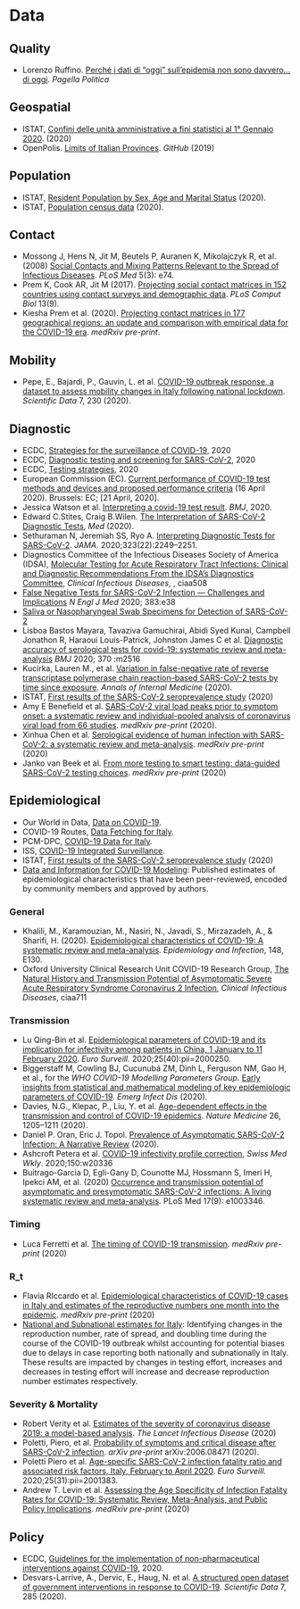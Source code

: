 # Data 

## Quality 

* Lorenzo Ruffino. [Perché i dati di “oggi” sull’epidemia non sono davvero... di oggi](https://www.pagellapolitica.it/blog/show/792/perché-i-dati-di-oggi-sullepidemia-non-sono-davvero-di-oggi). *Pagella Politica*

## Geospatial
* ISTAT, [Confini delle unità amministrative a fini statistici al 1° Gennaio 2020](https://www.istat.it/it/archivio/222527). (2020)
* OpenPolis. [Limits of Italian Provinces](https://github.com/openpolis/geojson-italy/blob/master/geojson/limits_IT_provinces.geojson). *GitHub* (2019)

## Population
* ISTAT, [Resident Population by Sex, Age and Marital Status](http://demo.istat.it/pop2020/index_e.html) (2020).
* ISTAT, [Population census data](http://dati.istat.it/Index.aspx?QueryId=18460) (2020).

## Contact
* Mossong J, Hens N, Jit M, Beutels P, Auranen K, Mikolajczyk R, et al. (2008) [Social Contacts and Mixing Patterns Relevant to the Spread of Infectious Diseases](https://doi.org/10.1371/journal.pmed.0050074). *PLoS Med* 5(3): e74. 
* Prem K, Cook AR, Jit M (2017). [Projecting social contact matrices in 152 countries using contact surveys and demographic data](https://doi.org/10.1371/journal.pcbi.1005697). *PLoS Comput Biol* 13(9).
* Kiesha Prem et al. (2020). [Projecting contact matrices in 177 geographical regions: an update and comparison with empirical data for the COVID-19 era](https://doi.org/10.1101/2020.07.22.20159772). *medRxiv pre-print*. 

## Mobility 
* Pepe, E., Bajardi, P., Gauvin, L. et al. [COVID-19 outbreak response, a dataset to assess mobility changes in Italy following national lockdown](https://doi.org/10.1038/s41597-020-00575-2). *Scientific Data* 7, 230 (2020).

## Diagnostic
* ECDC, [Strategies for the surveillance of COVID-19](https://www.ecdc.europa.eu/en/publications-data/strategies-surveillance-covid-19), 2020
* ECDC, [Diagnostic testing and screening for SARS-CoV-2](https://www.ecdc.europa.eu/en/covid-19/latest-evidence/diagnostic-testing), 2020
* ECDC, [Testing strategies](https://www.ecdc.europa.eu/en/covid-19/surveillance/testing-strategies), 2020
* European Commission (EC). [Current performance of COVID-19 test methods and devices and proposed performance criteria](https://ec.europa.eu/docsroom/documents/40805) (16 April 2020). Brussels: EC; [21 April, 2020]. 
* Jessica Watson et al. [Interpreting a covid-19 test result](https://doi.org/10.1136/bmj.m1808). *BMJ*, 2020.
* Edward C.Stites, Craig B.Wilen. [The Interpretation of SARS-CoV-2 Diagnostic Tests](https://doi.org/10.1016/j.medj.2020.08.001), *Med* (2020).
* Sethuraman N, Jeremiah SS, Ryo A. [Interpreting Diagnostic Tests for SARS-CoV-2](https://doi.org/10.1001/jama.2020.8259). *JAMA*. 2020;323(22):2249–2251.
* Diagnostics Committee of the Infectious Diseases Society of America (IDSA), [Molecular Testing for Acute Respiratory Tract Infections: Clinical and Diagnostic Recommendations From the IDSA’s Diagnostics Committee](https://doi.org/10.1093/cid/ciaa508), *Clinical Infectious Diseases*, , ciaa508
* [False Negative Tests for SARS-CoV-2 Infection — Challenges and Implications](https://doi.org/10.1056/NEJMp2015897) *N Engl J Med* 2020; 383:e38
* [Saliva or Nasopharyngeal Swab Specimens for Detection of SARS-CoV-2](https://doi.org/10.1056/NEJMc2016359) 
* Lisboa Bastos Mayara, Tavaziva Gamuchirai, Abidi Syed Kunal, Campbell Jonathon R, Haraoui Louis-Patrick, Johnston James C et al. [Diagnostic accuracy of serological tests for covid-19: systematic review and meta-analysis](https://doi.org/10.1136/bmj.m2516) *BMJ* 2020; 370 :m2516
* Kucirka, Lauren M., et al. [Variation in false-negative rate of reverse transcriptase polymerase chain reaction–based SARS-CoV-2 tests by time since exposure](https://doi.org/10.7326/M20-1495). *Annals of Internal Medicine* (2020).
* ISTAT, [First results of the SARS-CoV-2 seroprevalence study](https://www.istat.it/it/files//2020/08/ReportPrimiRisultatiIndagineSiero.pdf) (2020)
* Amy E Benefield et al. [SARS-CoV-2 viral load peaks prior to symptom onset: a systematic review and individual-pooled analysis of coronavirus viral load from 66 studies](https://doi.org/10.1101/2020.09.28.20202028). *medRxiv pre-print* (2020).
* Xinhua Chen et al. [Serological evidence of human infection with SARS-CoV-2: a systematic review and meta-analysis](https://doi.org/10.1101/2020.09.11.20192773). *medRxiv pre-print* (2020)
* Janko van Beek et al. [From more testing to smart testing: data-guided SARS-CoV-2 testing choices](https://doi.org/10.1101/2020.10.13.20211524). *medRxiv pre-print* (2020) 

## Epidemiological
* Our World in Data, [Data on COVID-19](https://github.com/owid/covid-19-data/tree/master/public/data).
* COVID-19 Routes, [Data Fetching for Italy](https://github.com/COVID-19-routes/data-model).
* PCM-DPC, [COVID-19 Data for Italy](https://github.com/pcm-dpc/COVID-19).
* ISS, [COVID-19 Integrated Surveillance](https://www.epicentro.iss.it/en/coronavirus/sars-cov-2-integrated-surveillance-data).
* ISTAT, [First results of the SARS-CoV-2 seroprevalence study](https://www.istat.it/it/files//2020/08/ReportPrimiRisultatiIndagineSiero.pdf) (2020)
* [Data and Information for COVID-19 Modeling](https://midasnetwork.us/covid-19/): Published estimates of epidemiological characteristics that have been peer-reviewed, encoded by community members and approved by authors.
### General 
* Khalili, M., Karamouzian, M., Nasiri, N., Javadi, S., Mirzazadeh, A., & Sharifi, H. (2020). [Epidemiological characteristics of COVID-19: A systematic review and meta-analysis](https://doi.org/10.1017/S0950268820001430). *Epidemiology and Infection*, 148, E130. 
* Oxford University Clinical Research Unit COVID-19 Research Group, [The Natural History and Transmission Potential of Asymptomatic Severe Acute Respiratory Syndrome Coronavirus 2 Infection](https://doi.org/10.1093/cid/ciaa711), *Clinical Infectious Diseases*, ciaa711
### Transmission
*  Lu Qing-Bin et al. [Epidemiological parameters of COVID-19 and its implication for infectivity among patients in China, 1 January to 11 February 2020](https://doi.org/10.2807/1560-7917.ES.2020.25.40.2000250). *Euro Surveill.* 2020;25(40):pii=2000250. 
* Biggerstaff M, Cowling BJ, Cucunubá ZM, Dinh L, Ferguson NM, Gao H, et al., for the *WHO COVID-19 Modelling Parameters Group*. [Early insights from statistical and mathematical modeling of key epidemiologic parameters of COVID-19](https://doi.org/10.3201/eid2611.201074). *Emerg Infect Dis* (2020).
* Davies, N.G., Klepac, P., Liu, Y. et al. [Age-dependent effects in the transmission and control of COVID-19 epidemics](https://doi.org/10.1038/s41591-020-0962-9). *Nature Medicine* 26, 1205–1211 (2020). 
* Daniel P. Oran, Eric J. Topol. [Prevalence of Asymptomatic SARS-CoV-2 Infection: A Narrative Review](https://doi.org/10.7326/M20-3012) (2020).
* Ashcroft Petera et al. [COVID-19 infectivity profile correction](https://doi.org/10.4414/smw.2020.20336), *Swiss Med Wkly*. 2020;150:w20336
* Buitrago-Garcia D, Egli-Gany D, Counotte MJ, Hossmann S, Imeri H, Ipekci AM, et al. (2020) [Occurrence and transmission potential of asymptomatic and presymptomatic SARS-CoV-2 infections: A living systematic review and meta-analysis](https://doi.org/10.1371/journal.pmed.1003346). PLoS Med 17(9): e1003346.
### Timing 
* Luca Ferretti et al. [The timing of COVID-19 transmission](https://doi.org/10.1101/2020.09.04.20188516). *medRxiv pre-print* (2020)
### R_t
* Flavia RIccardo et al. [Epidemiological characteristics of COVID-19 cases in Italy and estimates of the reproductive numbers one month into the epidemic](https://doi.org/10.1101/2020.04.08.20056861). *medRxiv pre-print* (2020)
* [National and Subnational estimates for Italy](https://epiforecasts.io/covid/posts/national/italy/): Identifying changes in the reproduction number, rate of spread, and doubling time during the course of the COVID-19 outbreak whilst accounting for potential biases due to delays in case reporting both nationally and subnationally in Italy. These results are impacted by changes in testing effort, increases and decreases in testing effort will increase and decrease reproduction number estimates respectively.
### Severity & Mortality 
* Robert Verity et al. [Estimates of the severity of coronavirus disease 2019: a model-based analysis](https://doi.org/10.1016/S1473-3099(20)30243-7). *The Lancet Infectious Disease* (2020)
* Poletti, Piero, et al. [Probability of symptoms and critical disease after SARS-CoV-2 infection](https://arxiv.org/abs/2006.08471). *arXiv pre-print* arXiv:2006.08471 (2020).
* Poletti Piero et al. [Age-specific SARS-CoV-2 infection fatality ratio and associated risk factors, Italy, February to April 2020](https://doi.org/10.2807/1560-7917.ES.2020.25.31.2001383). *Euro Surveill.* 2020;25(31):pii=2001383. 
* Andrew T. Levin et al. [Assessing the Age Specificity of Infection Fatality Rates for COVID-19: Systematic Review, Meta-Analysis, and Public Policy Implications](https://doi.org/10.1101/2020.07.23.20160895). *medRxiv pre-print* (2020)


## Policy 
* ECDC, [Guidelines for the implementation of non-pharmaceutical interventions against COVID-19](https://www.ecdc.europa.eu/en/publications-data/covid-19-guidelines-non-pharmaceutical-interventions), 2020.
* Desvars-Larrive, A., Dervic, E., Haug, N. et al. [A structured open dataset of government interventions in response to COVID-19](https://doi.org/10.1038/s41597-020-00609-9). *Scientific Data* 7, 285 (2020).
